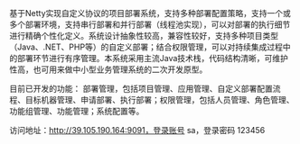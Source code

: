 基于Netty实现自定义协议的项目部署系统，支持多种部署配置策略，支持一个或多个部署环境，支持串行部署和并行部署（线程池实现），可以对部署的执行细节进行精确个性化定义。系统设计抽象性较高，兼容性较好，支持多种项目类型（Java、.NET、PHP等）的自定义部署；结合权限管理，可以对持续集成过程中的部署环节进行有序管理。本系统采用主流Java技术栈，代码结构清晰，可维护性高，也可用来做中小型业务管理系统的二次开发原型。

目前已开发的功能：
部署管理，包括项目管理、应用管理、自定义部署配置流程、目标机器管理、申请部署、执行部署；权限管理，包括人员管理、角色管理、功能组管理、功能管理；系统配置等。

访问地址：http://39.105.190.164:9091，登录账号 sa，登录密码 123456


